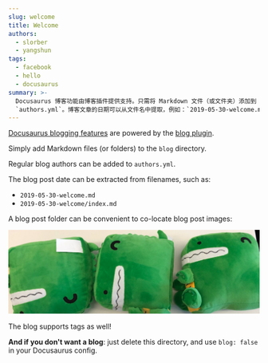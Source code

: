 ```yaml
---
slug: welcome
title: Welcome
authors:
  - slorber
  - yangshun
tags:
  - facebook
  - hello
  - docusaurus
summary: >-
  Docusaurus 博客功能由博客插件提供支持。只需将 Markdown 文件（或文件夹）添加到 `blog` 目录即可。常规博客作者可以添加到
  `authors.yml`。博客文章的日期可以从文件名中提取，例如：`2019-05-30-welcome.md`。博客文章文件夹可以方便地定位博客文章图片。该博客还支持标签。
---
```


[Docusaurus blogging features](https://docusaurus.io/docs/blog) are powered by the [blog plugin](https://docusaurus.io/docs/api/plugins/@docusaurus/plugin-content-blog).

Simply add Markdown files (or folders) to the `blog` directory.

Regular blog authors can be added to `authors.yml`.

The blog post date can be extracted from filenames, such as:

- `2019-05-30-welcome.md`
- `2019-05-30-welcome/index.md`

A blog post folder can be convenient to co-locate blog post images:

![Docusaurus Plushie](./docusaurus-plushie-banner.jpeg)

The blog supports tags as well!

**And if you don't want a blog**: just delete this directory, and use `blog: false` in your Docusaurus config.
